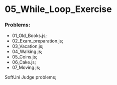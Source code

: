 # 05_While_Loop_Exercise

### Problems:
- 01_Old_Books.js;
- 02_Exam_preparation.js;
- 03_Vacation.js;
- 04_Walking.js;
- 05_Coins.js;
- 06_Cake.js;
- 07_Moving.js;


SoftUni Judge problems;
